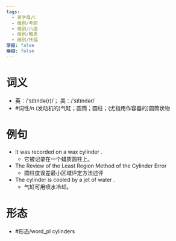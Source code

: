 ```yaml
---
tags:
  - 首字母/C
  - 级别/考研
  - 级别/六级
  - 级别/雅思
  - 级别/托福
掌握: false
模糊: false
---
```

# 词义
- 英：/ˈsɪlɪndə(r)/； 美：/ˈsɪlɪndər/
- #词性/n  (发动机的)气缸；圆筒；圆柱；(尤指用作容器的)圆筒状物
# 例句
- It was recorded on a wax cylinder .
	- 它被记录在一个蜡质圆柱上。
- The Review of the Least Region Method of the Cylinder Error
	- 圆柱度误差最小区域评定方法述评
- The cylinder is cooled by a jet of water .
	- 气缸可用喷水冷却。
# 形态
- #形态/word_pl cylinders
